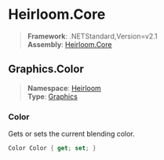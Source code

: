 # Heirloom.Core

> **Framework**: .NETStandard,Version=v2.1  
> **Assembly**: [Heirloom.Core][0]  

## Graphics.Color

> **Namespace**: [Heirloom][0]  
> **Type**: [Graphics][1]  

### Color

Gets or sets the current blending color.

```cs
Color Color { get; set; }
```

[0]: ../Heirloom.Core.md
[1]: Heirloom.Graphics.md
